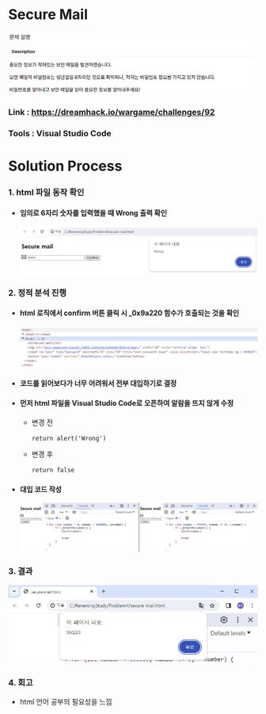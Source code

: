 # **Secure Mail**

![01](Image/01.PNG?raw=true)
### Link : https://dreamhack.io/wargame/challenges/92
### Tools : Visual Studio Code

# **Solution Process**
### 1. html 파일 동작 확인
  - #### 임의로 6자리 숫자를 입력했을 때 Wrong 출력 확인
    ![02](Image/02.PNG)
    
### 2. 정적 분석 진행
  - #### html 로직에서 confirm 버튼 클릭 시 _0x9a220 함수가 호출되는 것을 확인
    ![03](Image/03.PNG)
  - #### 코드를 읽어보다가 너무 어려워서 전부 대입하기로 결정
  - #### 먼저 html 파일을 Visual Studio Code로 오픈하여 알람을 뜨지 않게 수정
    - 변경 전
      ```html
      return alert('Wrong')
      ```
    - 변경 후
      ```html
      return false
      ```
  - #### 대입 코드 작성
    ![04](Image/04.PNG)
    
### 3. 결과
  ![05](Image/05.PNG)
    
### 4. 회고
  - html 언어 공부의 필요성을 느낌

